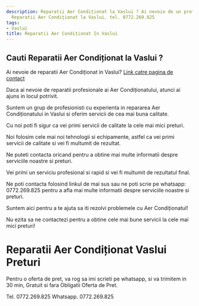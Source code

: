 ```yaml
---
description: Reparatii Aer Condiționat la Vaslui ? Ai nevoie de un profesionist in
  Reparatii Aer Condiționat la Vaslui. tel. 0772.269.825
tags:
- Vaslui
title: Reparatii Aer Condiționat In Vaslui
---
```



## Cauti Reparatii Aer Condiționat la Vaslui ?

Ai nevoie de reparatii Aer Condiționat in Vaslui? 
[Link catre pagina de contact](https://www.example.com/contact)

Daca ai nevoie de reparatii profesionale ai Aer Condiționatului, atunci ai ajuns in locul potrivit. 

Suntem un grup de profesionisti cu experienta in repararea Aer Condiționatului in Vaslui si oferim servicii de cea mai buna calitate. 

Cu noi poti fi sigur ca vei primi servicii de calitate la cele mai mici preturi. 

Noi folosim cele mai noi tehnologii si echipamente, astfel ca vei primi servicii de calitate si vei fi multumit de rezultat. 

Ne puteti contacta oricand pentru a obtine mai multe informatii despre serviciile noastre si preturi. 

Vei primi un serviciu profesional si rapid si vei fi multumit de rezultatul final. 

Ne poti contacta folosind linkul de mai sus sau ne poti scrie pe whatsapp: 0772.269.825 pentru a afla mai multe informatii despre serviciile noastre si preturi. 

Suntem aici pentru a te ajuta sa iti rezolvi problemele cu Aer Condiționatul! 

Nu ezita sa ne contactezi pentru a obtine cele mai bune servicii la cele mai mici preturi!

# Reparatii Aer Condiționat Vaslui Preturi
Pentru o oferta de pret, va rog sa imi scrieti pe whatsapp, si va trimitem in 30 min, Gratuit si fara Obligatii Oferta de Pret.

Tel. 0772.269.825
Whatsapp. 0772.269.825